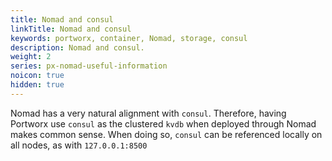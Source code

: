 ```yaml
---
title: Nomad and consul
linkTitle: Nomad and consul
keywords: portworx, container, Nomad, storage, consul
description: Nomad and consul.
weight: 2
series: px-nomad-useful-information
noicon: true
hidden: true
---
```


Nomad has a very natural alignment with `consul`. Therefore, having Portworx use `consul` as the clustered `kvdb` when deployed through Nomad makes common sense. When doing so, `consul` can be referenced locally on all nodes, as with `127.0.0.1:8500`